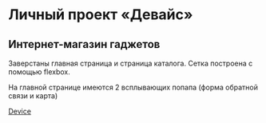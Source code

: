 # Личный проект «Девайс»

## Интернет-магазин гаджетов 

Заверстаны главная страница и страница каталога. Сетка построена с помощью flexbox. 

На главной странице имеются 2 всплывающих попапа (форма обратной связи и карта) 

[Device](https://mdstrs.github.io/Device/)
